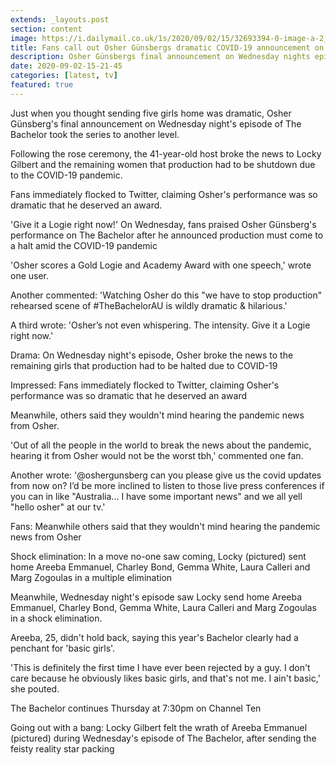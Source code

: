 ```yaml
---
extends: _layouts.post
section: content
image: https://i.dailymail.co.uk/1s/2020/09/02/15/32693394-0-image-a-2_1599055760769.jpg 
title: Fans call out Osher Günsbergs dramatic COVID-19 announcement on The Bachelor 
description: Osher Günsbergs final announcement on Wednesday nights episode of The Bachelor took the series to another level. 
date: 2020-09-02-15-21-45 
categories: [latest, tv] 
featured: true 
--- 
```

Just when you thought sending five girls home was dramatic, Osher Günsberg's final announcement on Wednesday night's episode of The Bachelor took the series to another level. 

Following the rose ceremony, the 41-year-old host broke the news to Locky Gilbert and the remaining women that production had to be shutdown due to the COVID-19 pandemic. 

Fans immediately flocked to Twitter, claiming Osher's performance was so dramatic that he deserved an award. 

'Give it a Logie right now!' On Wednesday, fans praised Osher Günsberg's performance on The Bachelor after he announced production must come to a halt amid the COVID-19 pandemic 

'Osher scores a Gold Logie and Academy Award with one speech,' wrote one user. 

Another commented: 'Watching Osher do this "we have to stop production" rehearsed scene of #TheBachelorAU is wildly dramatic & hilarious.' 

A third wrote: 'Osher’s not even whispering. The intensity. Give it a Logie right now.'  

Drama: On Wednesday night's episode, Osher broke the news to the remaining girls that production had to be halted due to COVID-19





Impressed: Fans immediately flocked to Twitter, claiming Osher's performance was so dramatic that he deserved an award

Meanwhile, others said they wouldn't mind hearing the pandemic news from Osher. 

'Out of all the people in the world to break the news about the pandemic, hearing it from Osher would not be the worst tbh,' commented one fan.  

Another wrote: '@oshergunsberg can you please give us the covid updates from now on? I’d be more inclined to listen to those live press conferences if you can in like "Australia... I have some important news" and we all yell "hello osher" at our tv.' 



Fans: Meanwhile others said that they wouldn't mind hearing the pandemic news from Osher

Shock elimination: In a move no-one saw coming, Locky (pictured) sent home Areeba Emmanuel, Charley Bond, Gemma White, Laura Calleri and Marg Zogoulas in a multiple elimination

Meanwhile, Wednesday night's episode saw Locky send home Areeba Emmanuel, Charley Bond, Gemma White, Laura Calleri and Marg Zogoulas in a shock elimination.     

Areeba, 25, didn't hold back, saying this year's Bachelor clearly had a penchant for 'basic girls'.

'This is definitely the first time I have ever been rejected by a guy. I don't care because he obviously likes basic girls, and that's not me. I ain't basic,' she pouted.

The Bachelor continues Thursday at 7:30pm on Channel Ten

Going out with a bang: Locky Gilbert felt the wrath of Areeba Emmanuel (pictured) during Wednesday's episode of The Bachelor, after sending the feisty reality star packing

